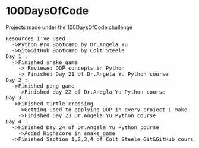 # 100DaysOfCode
Projects made under the 100DaysOfCode challenge
<pre>
Resources I've used :
  ->Python Pro Bootcamp by Dr.Angela Yu
  ->Git&GitHub Bootcamp by Colt Steele
Day 1 :
  ->Finished snake_game
    -> Reviewed OOP concepts in Python
    -> Finished Day 21 of Dr.Angela Yu Python course
Day 2 :
  ->Finished pong_game
    ->Finished day 22 of Dr.Anegla Yu Python course
Day 3 :
  ->Finished turtle_crossing 
    ->Getting used to applying OOP in every project I make
    ->Finished Day 23 Dr.Angela Yu Python course
Day 4 : 
  ->Finished Day 24 of Dr.Angela Yu Python course
    ->Added Highscore in snake_game 
  ->Finished Section 1,2,3,4 of Colt Steele Git&GitHub course
<pre>
